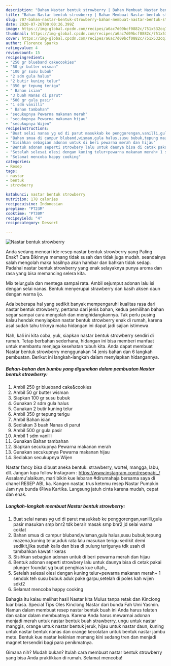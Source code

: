 ```yaml
---
description: "Bahan Nastar bentuk strowberry | Bahan Membuat Nastar bentuk strowberry Yang Enak dan Simpel"
title: "Bahan Nastar bentuk strowberry | Bahan Membuat Nastar bentuk strowberry Yang Enak dan Simpel"
slug: 707-bahan-nastar-bentuk-strowberry-bahan-membuat-nastar-bentuk-strowberry-yang-enak-dan-simpel
date: 2020-07-26T00:00:26.399Z
image: https://img-global.cpcdn.com/recipes/a6ac7d09bcf0882c/751x532cq70/nastar-bentuk-strowberry-foto-resep-utama.jpg
thumbnail: https://img-global.cpcdn.com/recipes/a6ac7d09bcf0882c/751x532cq70/nastar-bentuk-strowberry-foto-resep-utama.jpg
cover: https://img-global.cpcdn.com/recipes/a6ac7d09bcf0882c/751x532cq70/nastar-bentuk-strowberry-foto-resep-utama.jpg
author: Florence Sparks
ratingvalue: 4
reviewcount: 15
recipeingredient:
- "250 gr blueband cakecookies"
- "50 gr butter wisman"
- "100 gr susu bubuk"
- "2 sdm gula halus"
- "2 butir kuning telur"
- "350 gr tepung terigu"
- " Bahan isian"
- "3 buah Nanas di parut"
- "500 gr gula pasir"
- "1 sdm vanilli"
- " Bahan tambahan"
- "secukupnya Pewarna makanan merah"
- "secukupnya Pewarna makanan hijau"
- "secukupnya Wijen"
recipeinstructions:
- "Buat selai nanas yg ud di parut masukkab ke penggorengan,vanilli,gula pasir masukan smp bnr2 tdk berair masak smp bnr2 jd selai warna coklat"
- "Bahan smua di campur bluband,wisman,gula halus,susu bubuk,tepung mazena,kuning telur,aduk rata lalu masukan terigu sedikit demi sedikit,jika sudah kalis dan bisa di pulung terigunya tdk usah di tambahkan kawatir keras"
- "Sisihkan sebagian adonan untuk di beri pewarna merah dan hijau"
- "Bentuk adonan seperti strowbery lalu untuk daunya bisa di cetak pakai plunger foundat yg buat penghias kue ultah,,"
- "Setelah selesai olesi dengan kuning telur+pewarna makanan merah+ 1 sendok teh susu bubuk aduk pake garpu,setelah di poles kah wijen sdkt2"
- "Selamat mencoba happy cooking"
categories:
- Resep
tags:
- nastar
- bentuk
- strowberry

katakunci: nastar bentuk strowberry 
nutrition: 178 calories
recipecuisine: Indonesian
preptime: "PT23M"
cooktime: "PT30M"
recipeyield: "4"
recipecategory: Dessert

---
```



![Nastar bentuk strowberry](https://img-global.cpcdn.com/recipes/a6ac7d09bcf0882c/751x532cq70/nastar-bentuk-strowberry-foto-resep-utama.jpg)

Anda sedang mencari ide resep nastar bentuk strowberry yang Paling Enak? Cara Bikinnya memang tidak susah dan tidak juga mudah. seandainya salah mengolah maka hasilnya akan hambar dan bahkan tidak sedap. Padahal nastar bentuk strowberry yang enak selayaknya punya aroma dan rasa yang bisa memancing selera kita.

Mix telur,gula dan mentega sampai rata. Ambil sejumput adonan lalu isi dengan selai nanas. Bentuk menyerupai strawberry dan kasih aksen daun dengan warna ijo.

Ada beberapa hal yang sedikit banyak mempengaruhi kualitas rasa dari nastar bentuk strowberry, pertama dari jenis bahan, kedua pemilihan bahan segar sampai cara mengolah dan menghidangkannya. Tak perlu pusing kalau hendak menyiapkan nastar bentuk strowberry enak di rumah, karena asal sudah tahu triknya maka hidangan ini dapat jadi sajian istimewa.


Nah, kali ini kita coba, yuk, siapkan nastar bentuk strowberry sendiri di rumah. Tetap berbahan sederhana, hidangan ini bisa memberi manfaat untuk membantu menjaga kesehatan tubuh kita. Anda dapat membuat Nastar bentuk strowberry menggunakan 14 jenis bahan dan 6 langkah pembuatan. Berikut ini langkah-langkah dalam menyiapkan hidangannya.

<!--inarticleads1-->

##### Bahan-bahan dan bumbu yang digunakan dalam pembuatan Nastar bentuk strowberry:

1. Ambil 250 gr blueband cake&amp;cookies
1. Ambil 50 gr butter wisman
1. Siapkan 100 gr susu bubuk
1. Gunakan 2 sdm gula halus
1. Gunakan 2 butir kuning telur
1. Ambil 350 gr tepung terigu
1. Ambil  Bahan isian
1. Sediakan 3 buah Nanas di parut
1. Ambil 500 gr gula pasir
1. Ambil 1 sdm vanilli
1. Gunakan  Bahan tambahan
1. Siapkan secukupnya Pewarna makanan merah
1. Gunakan secukupnya Pewarna makanan hijau
1. Sediakan secukupnya Wijen


Nastar fancy bisa dibuat aneka bentuk. strawberry, wortel, mangga, labu, dll. Jangan lupa follow Instagram : https://www.instagram.com/resepabi_/ Assalamu&#39;alaikum, mari bikin kue lebaran #dirumahaja bersama saya di chanel RESEP ABI, ka. Kangen nastar, trus ketemu resep Nastar Pumpkin Jam nya bunda @Iwa Kartika. Langsung jatuh cinta karena mudah, cepat dan enak. 

<!--inarticleads2-->

##### Langkah-langkah membuat Nastar bentuk strowberry:

1. Buat selai nanas yg ud di parut masukkab ke penggorengan,vanilli,gula pasir masukan smp bnr2 tdk berair masak smp bnr2 jd selai warna coklat
1. Bahan smua di campur bluband,wisman,gula halus,susu bubuk,tepung mazena,kuning telur,aduk rata lalu masukan terigu sedikit demi sedikit,jika sudah kalis dan bisa di pulung terigunya tdk usah di tambahkan kawatir keras
1. Sisihkan sebagian adonan untuk di beri pewarna merah dan hijau
1. Bentuk adonan seperti strowbery lalu untuk daunya bisa di cetak pakai plunger foundat yg buat penghias kue ultah,,
1. Setelah selesai olesi dengan kuning telur+pewarna makanan merah+ 1 sendok teh susu bubuk aduk pake garpu,setelah di poles kah wijen sdkt2
1. Selamat mencoba happy cooking


Bahagia itu kalau melihat hasil Nastar kita Mulus tanpa retak dan Kinclong luar biasa. Special Tips Oles Kinclong Nastar dari bunda Fah Umi Yasmin. Namun dalam membuat resep nastar bentuk buah ini Anda harus telaten dan sabar dalam membuatnya. Karena Anda harus mewarnai adonan menjadi merah untuk nastar bentuk buah strawberry, ungu untuk nastar manggis, orange untuk nastar bentuk jeruk, hijau untuk nastar daun, kuning untuk nastar bentuk nanas dan orange kecolatan untuk bentuk nastar jambu mete. Bentuk kue nastar kekinian memang kini sedang tren dan menjadi magnet tersendiri bagi para penikmatnya. 

Gimana nih? Mudah bukan? Itulah cara membuat nastar bentuk strowberry yang bisa Anda praktikkan di rumah. Selamat mencoba!
